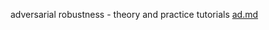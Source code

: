 adversarial robustness - theory and practice tutorials 
[ad.md](https://github.com/hong-xian/adversarial-robustness-tutorials/files/6463653/ad.md)
